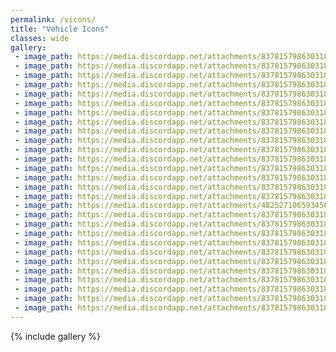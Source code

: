 ```yaml
---  
permalink: /vicons/  
title: "Vehicle Icons"  
classes: wide  
gallery:  
 - image_path: https://media.discordapp.net/attachments/837815798630318151/837816281607831562/icon-vehicle-jeep.png
 - image_path: https://media.discordapp.net/attachments/837815798630318151/837816370410160158/icon-vehicle-scooter.png
 - image_path: https://media.discordapp.net/attachments/837815798630318151/837816249861144596/icon-vehicle-bus.png
 - image_path: https://media.discordapp.net/attachments/837815798630318151/837816423866040329/icon-vehicle-superjeep.png
 - image_path: https://media.discordapp.net/attachments/837815798630318151/837816442379567154/icon-vehicle-tractor.png
 - image_path: https://media.discordapp.net/attachments/837815798630318151/837816329045016657/icon-vehicle-motocross.png
 - image_path: https://media.discordapp.net/attachments/837815798630318151/837816240361701436/icon-vehicle-buggy.png
 - image_path: https://media.discordapp.net/attachments/837815798630318151/837816405725544458/icon-vehicle-sportscar.png
 - image_path: https://media.discordapp.net/attachments/837815798630318151/837816307909918720/icon-vehicle-monster.png
 - image_path: https://media.discordapp.net/attachments/837815798630318151/837816462014021672/icon-vehicle-upsidedown.png
 - image_path: https://media.discordapp.net/attachments/837815798630318151/837816340139737158/icon-vehicle-pickup.png
 - image_path: https://media.discordapp.net/attachments/837815798630318151/837816258300346368/icon-vehicle-chopper.png
 - image_path: https://media.discordapp.net/attachments/837815798630318151/837816432506306600/icon-vehicle-tank.png
 - image_path: https://media.discordapp.net/attachments/837815798630318151/969001514540601354/icon-vehicle-lowrider.png
 - image_path: https://media.discordapp.net/attachments/837815798630318151/837816396632162344/icon-vehicle-snowmobile.png
 - image_path: https://media.discordapp.net/attachments/837815798630318151/837816298431840266/icon-vehicle-monowheel.png
 - image_path: https://media.discordapp.net/attachments/482527106593456141/1031876446139981874/icon-vehicle-beast.png
 - image_path: https://media.discordapp.net/attachments/837815798630318151/837816361392275476/icon-vehicle-rally.png
 - image_path: https://media.discordapp.net/attachments/837815798630318151/837816265673670696/icon-vehicle-formula.png
 - image_path: https://media.discordapp.net/attachments/837815798630318151/837816350129913916/icon-vehicle-racing-truck.png
 - image_path: https://media.discordapp.net/attachments/837815798630318151/837816273789517855/icon-vehicle-hotrod.png
 - image_path: https://media.discordapp.net/attachments/837815798630318151/901617356231569448/icon-vehicle-cc-ev.png
 - image_path: https://media.discordapp.net/attachments/837815798630318151/837816414562811914/icon-vehicle-street-bike.png
 - image_path: https://media.discordapp.net/attachments/837815798630318151/837816289631535144/icon-vehicle-lambo.png
 - image_path: https://media.discordapp.net/attachments/837815798630318151/837816319109627914/icon-vehicle-moonlander.png
 - image_path: https://media.discordapp.net/attachments/837815798630318151/837816379080048660/icon-vehicle-sled.png
 - image_path: https://media.discordapp.net/attachments/837815798630318151/837816452105895986/icon-vehicle-tube.png
 - image_path: https://media.discordapp.net/attachments/837815798630318151/837816388218912775/icon-vehicle-snowboard.png
---  
```



{% include gallery %}

